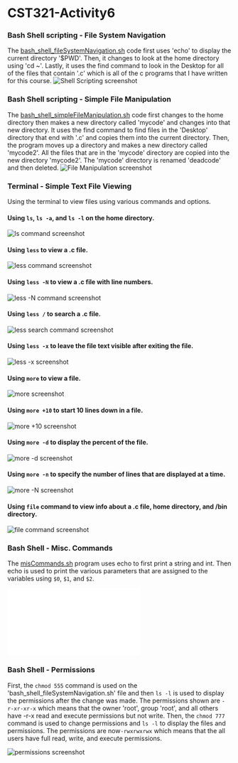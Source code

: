 # CST321-Activity6
### Bash Shell scripting - File System Navigation

The [bash_shell_fileSystemNavigation.sh](bash_shell_fileSystemNavigation.sh) code first uses 'echo' to display the current directory '$PWD'.
Then, it changes to look at the home directory using 'cd ~'.
Lastly, it uses the find command to look in the Desktop for all of the files that contain '.c' which is all of the c programs that I have written for this course.
![Shell Scripting screenshot](./screenshots/part1_file_system_nav.png)

### Bash Shell scripting - Simple File Manipulation

The [bash_shell_simpleFileManipulation.sh](./bash_shell_simpleFileManipulation.sh) code first changes to the home directory then makes a new directory called 'mycode' and changes into that new directory.  It uses the find command to find files in the 'Desktop' directory that end with '.c' and copies them into the current directory.
Then, the program moves up a directory and makes a new directory called 'mycode2'.  All the files that are in the 'mycode' directory are copied into the new directory 'mycode2'.  The 'mycode' directory is renamed 'deadcode' and then deleted.
![File Manipulation screenshot](./screenshots/part2_simpleFileManipulation.png)

### Terminal - Simple Text File Viewing

Using the terminal to view files using various commands and options.

#### Using ```ls```, ```ls -a```, and ```ls -l``` on the home directory.
![ls command screenshot](./screenshots/partA_ls.png)

#### Using ```less``` to view a .c file.
![less command screenshot](./screenshots/partC_using_less_command.png)

#### Using ```less -N``` to view a .c file with line numbers.
![less -N command screenshot](./screenshots/partC_lessN.png)

#### Using ```less /``` to search a .c file.
![less search command screenshot](./screenshots/partC_lessSearch.png)

#### Using ```less -x``` to leave the file text visible after exiting the file.
![less -x screenshot](./screenshots/partC_lessX.png)

#### Using ```more``` to view a file.
![more screenshot](./screenshots/partD_more.png)

#### Using ```more +10``` to start 10 lines down in a file.
![more +10 screenshot](./screenshots/partD_more+10.png)

#### Using ```more -d``` to display the percent of the file.
![more -d screenshot](./screenshots/partD_moreD.png)

#### Using ```more -n``` to specify the number of lines that are displayed at a time.
![more -N screenshot](./screenshots/partD_moreN.png)

#### Using ```file``` command to view info about a .c file, home directory, and /bin directory.
![file command screenshot](./screenshots/partE.png)

### Bash Shell - Misc. Commands
The [misCommands.sh](./bash_shell_miscCommands.sh) program uses echo to first print a string and int.  Then echo is used to print the various parameters that are assigned to the variables using ```$0```, ```$1```, and ```$2```.

![misc commands screenshot](./bash_shell_miscCommands.sh)

### Bash Shell - Permissions
First, the ```chmod 555``` command is used on the 'bash_shell_fileSystemNavigation.sh' file and then ```ls -l``` is used to display the permissions after the change was made.  The permissions shown are ```-r-xr-xr-x``` which means that the owner 'root', group 'root', and all others have -r-x read and execute permissions but not write.  Then, the ```chmod 777``` command is used to change permissions and ```ls -l``` to display the files and permissions. The permissions are now```-rwxrwxrwx``` which means that the all users have full read, write, and execute permissions.

![permissions screenshot](./screenshots/permissions.png)
